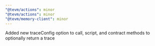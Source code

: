 ```yaml
---
"@tevm/actions": minor
"@tevm/actions": minor
"@tevm/memory-client": minor
---
```


Added new traceConfig option to call, script, and contract methods to optionally return a trace
